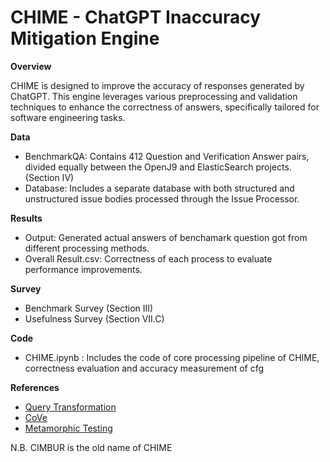 # CHIME - ChatGPT Inaccuracy Mitigation Engine

**Overview**

CHIME is designed to improve the accuracy of responses generated by ChatGPT. This engine leverages various preprocessing and validation techniques to enhance the correctness of answers, specifically tailored for software engineering tasks.

**Data**
* BenchmarkQA: Contains 412 Question and Verification Answer pairs, divided equally between the OpenJ9 and ElasticSearch projects. (Section IV)
* Database: Includes a separate database with both structured and unstructured issue bodies processed through the Issue Processor.

**Results**
* Output: Generated actual answers of benchamark question got from different processing methods.
* Overall Result.csv: Correctness of each process to evaluate performance improvements.

**Survey**
* Benchmark Survey (Section III)
* Usefulness Survey (Section VII.C)

**Code**
* CHIME.ipynb : Includes the code of core processing pipeline of CHIME, correctness evaluation and accuracy measurement of cfg

**References**
* [Query Transformation](https://github.com/langchain-ai/langchain/blob/master/cookbook/stepback-qa.ipynb?ref=blog.langchain.dev)
* [CoVe](https://medium.com/@james.li/a-langchain-implementation-of-chain-of-verification-cove-to-reduce-hallucination-0a8fa2929b2a)
* [Metamorphic Testing](https://kclpure.kcl.ac.uk/ws/portalfiles/portal/180511524/QAQA.pdf)
  
N.B. CIMBUR is the old name of CHIME

